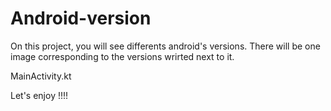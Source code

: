 # Android-version

On this project, you will see differents android's versions. 
There will be one image corresponding to the versions wrirted next to it.

MainActivity.kt


Let's enjoy !!!!
